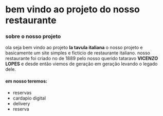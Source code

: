 #  bem vindo ao projeto do  nosso restaurante
 
### sobre o nosso projeto
ola seja bem vindo ao projeto __la tavula italiana__
o nosso projeto e basicamente um site simples e ficticio de restaurante italiano.
nosso restaurante foi criado no de 1889 pelo nosso querido tataravo **__VICENZO LOPES__**
e desde então viemos de geração em geração levando o legado dele.
#### **em nosso teremos:**
+ reservas 
+ cardapio digital
+ delivery
+ reserva